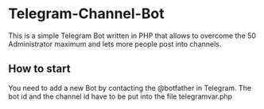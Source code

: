 # Telegram-Channel-Bot

This is a simple Telegram Bot written in PHP that allows to overcome the 50 Administrator maximum and lets more people post into channels.

## How to start

You need to add a new Bot by contacting the @botfather in Telegram.
The bot id and the channel id have to be put into the file telegramvar.php
